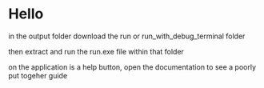 # Hello
in the output folder download the run or run_with_debug_terminal folder

then extract and run the run.exe file within that folder

on the application is a help button, open the documentation to see a poorly put togeher guide 
